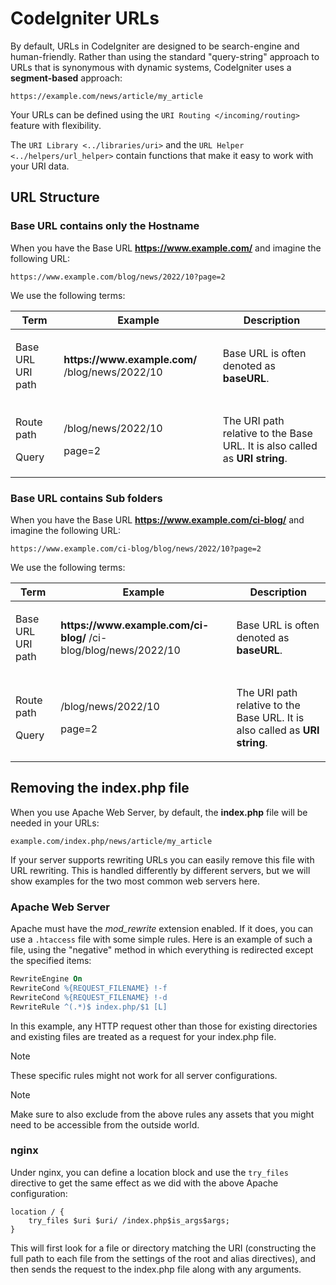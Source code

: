 # CodeIgniter URLs

<div class="contents" local="" depth="2">

</div>

By default, URLs in CodeIgniter are designed to be search-engine and
human-friendly. Rather than using the standard "query-string" approach
to URLs that is synonymous with dynamic systems, CodeIgniter uses a
**segment-based** approach:

    https://example.com/news/article/my_article

Your URLs can be defined using the `URI Routing </incoming/routing>`
feature with flexibility.

The `URI Library <../libraries/uri>` and the
`URL Helper <../helpers/url_helper>` contain functions that make it easy
to work with your URI data.

## URL Structure

### Base URL contains only the Hostname

When you have the Base URL **https://www.example.com/** and imagine the
following URL:

    https://www.example.com/blog/news/2022/10?page=2

We use the following terms:

<table>
<thead>
<tr class="header">
<th>Term</th>
<th>Example</th>
<th>Description</th>
</tr>
</thead>
<tbody>
<tr class="odd">
<td><p>Base URL URI path</p></td>
<td><p><strong>https://www.example.com/</strong>
/blog/news/2022/10</p></td>
<td><p>Base URL is often denoted as <strong>baseURL</strong>.</p></td>
</tr>
<tr class="even">
<td><p>Route path</p>
<p>Query</p></td>
<td><p>/blog/news/2022/10</p>
<p>page=2</p></td>
<td><p>The URI path relative to the Base URL. It is also called as
<strong>URI string</strong>.</p></td>
</tr>
</tbody>
</table>

### Base URL contains Sub folders

When you have the Base URL **https://www.example.com/ci-blog/** and
imagine the following URL:

    https://www.example.com/ci-blog/blog/news/2022/10?page=2

We use the following terms:

<table>
<thead>
<tr class="header">
<th>Term</th>
<th>Example</th>
<th>Description</th>
</tr>
</thead>
<tbody>
<tr class="odd">
<td><p>Base URL URI path</p></td>
<td><p><strong>https://www.example.com/ci-blog/</strong>
/ci-blog/blog/news/2022/10</p></td>
<td><p>Base URL is often denoted as <strong>baseURL</strong>.</p></td>
</tr>
<tr class="even">
<td><p>Route path</p>
<p>Query</p></td>
<td><p>/blog/news/2022/10</p>
<p>page=2</p></td>
<td><p>The URI path relative to the Base URL. It is also called as
<strong>URI string</strong>.</p></td>
</tr>
</tbody>
</table>

## Removing the index.php file

When you use Apache Web Server, by default, the **index.php** file will
be needed in your URLs:

    example.com/index.php/news/article/my_article

If your server supports rewriting URLs you can easily remove this file
with URL rewriting. This is handled differently by different servers,
but we will show examples for the two most common web servers here.

### Apache Web Server

Apache must have the *mod_rewrite* extension enabled. If it does, you
can use a `.htaccess` file with some simple rules. Here is an example of
such a file, using the "negative" method in which everything is
redirected except the specified items:

``` apache
RewriteEngine On
RewriteCond %{REQUEST_FILENAME} !-f
RewriteCond %{REQUEST_FILENAME} !-d
RewriteRule ^(.*)$ index.php/$1 [L]
```

In this example, any HTTP request other than those for existing
directories and existing files are treated as a request for your
index.php file.

> [!NOTE]
> These specific rules might not work for all server configurations.

> [!NOTE]
> Make sure to also exclude from the above rules any assets that you
> might need to be accessible from the outside world.

### nginx

Under nginx, you can define a location block and use the `try_files`
directive to get the same effect as we did with the above Apache
configuration:

``` nginx
location / {
    try_files $uri $uri/ /index.php$is_args$args;
}
```

This will first look for a file or directory matching the URI
(constructing the full path to each file from the settings of the root
and alias directives), and then sends the request to the index.php file
along with any arguments.
